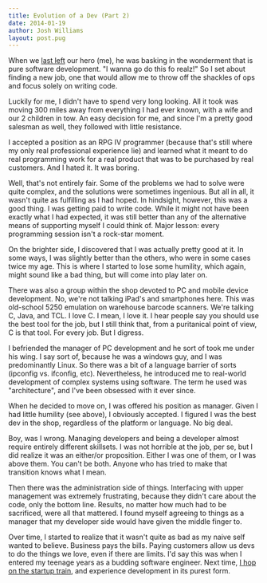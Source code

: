 ```yaml
---
title: Evolution of a Dev (Part 2)
date: 2014-01-19
author: Josh Williams
layout: post.pug
---
```

When we [last left](/blog/2014/01/evolution-of-a-dev-part-1/) our hero (me),
he was basking in the wonderment that is pure software development.  "I wanna
go do this fo realz!" So I set about finding a new job, one that would allow me
to throw off the shackles of ops and focus solely on writing code.

Luckily for me, I didn't have to spend very long looking.  All it took was moving
300 miles away from everything I had ever known, with a wife and our 2 children 
in tow.  An easy decision for me, and since I'm a pretty good salesman as well,
they followed with little resistance.

I accepted a position as an RPG IV programmer (because that's still where my
only real professional experience lie) and learned what it meant to do real
programming work for a real product that was to be purchased by real customers.
And I hated it.  It was boring.

<!--more-->

Well, that's not entirely fair.  Some of the problems we had to solve were
quite complex, and the solutions were sometimes ingenious.  But all in all,
it wasn't quite as fulfilling as I had hoped.  In hindsight, however, this was
a good thing.  I was getting paid to write code.  While it might not have been
exactly what I had expected, it was still better than any of the alternative
means of supporting myself I could think of.  Major lesson: every programming session
isn't a rock-star moment.

On the brighter side, I discovered that I was actually pretty good at it.  In
some ways, I was slightly better than the others, who were in some cases twice
my age.  This is where I started to lose some humility, which again, might sound
like a bad thing, but will come into play later on.

There was also a group within the shop devoted to PC and mobile device development.
No, we're not talking iPad's and smartphones here.  This was old-school 5250 emulation
on warehouse barcode scanners.  We're talking C, Java, and TCL.  I love C.  I mean, I
love it.  I hear people say you should use the best tool for the job, but I still think
that, from a puritanical point of view, C is that tool.  For every job.  But I digress.

I befriended the manager of PC development and he sort of took me under his wing.  I
say sort of, because he was a windows guy, and I was predominantly Linux.  So there
was a bit of a language barrier of sorts (ipconfig vs. ifconfig, etc).  Nevertheless,
he introduced me to real-world development of complex systems using software.
The term he used was "architecture", and I've been obsessed with it ever since.

When he decided to move on, I was offered his position as manager.  Given I had little
humility (see above), I obviously accepted.  I figured I was the best dev in the shop,
regardless of the platform or language.  No big deal.

Boy, was I wrong.  Managing developers and being a developer almost require entirely
different skillsets.  I was not horrible at the job, per se, but I did realize it
was an either/or proposition.  Either I was one of them, or I was above them.  You
can't be both.  Anyone who has tried to make that transition knows what I mean.

Then there was the administration side of things.  Interfacing with upper management
was extremely frustrating, because they didn't care about the code, only the bottom
line.  Results, no matter how much had to be sacrificed, were all that mattered.
I found myself agreeing to things as a manager that my developer side would have
given the middle finger to.

Over time, I started to realize that it wasn't quite as bad as my naive self wanted to
believe.  Business pays the bills.  Paying customers allow us devs to do
the things we love, even if there are limits.  I'd say this was when I entered my
teenage years as a budding software engineer.  Next time,
[I hop on the startup train](/blog/2014/01/evolution-of-a-dev-part-3/), and
experience development in its purest form.

